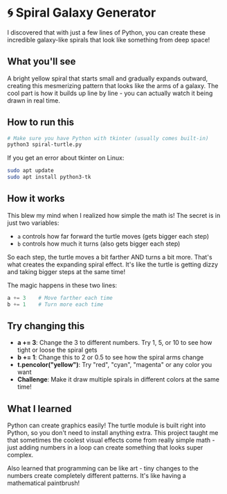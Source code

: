 # 🌀 Spiral Galaxy Generator

I discovered that with just a few lines of Python, you can create these incredible galaxy-like spirals that look like something from deep space!

## What you'll see
A bright yellow spiral that starts small and gradually expands outward, creating this mesmerizing pattern that looks like the arms of a galaxy. The cool part is how it builds up line by line - you can actually watch it being drawn in real time.

## How to run this
```bash
# Make sure you have Python with tkinter (usually comes built-in)
python3 spiral-turtle.py
```

If you get an error about tkinter on Linux:
```bash
sudo apt update
sudo apt install python3-tk
```

## How it works
This blew my mind when I realized how simple the math is! The secret is in just two variables:
- `a` controls how far forward the turtle moves (gets bigger each step)
- `b` controls how much it turns (also gets bigger each step)

So each step, the turtle moves a bit farther AND turns a bit more. That's what creates the expanding spiral effect. It's like the turtle is getting dizzy and taking bigger steps at the same time!

The magic happens in these two lines:
```python
a += 3    # Move farther each time
b += 1    # Turn more each time
```

## Try changing this
- **a += 3**: Change the 3 to different numbers. Try 1, 5, or 10 to see how tight or loose the spiral gets
- **b += 1**: Change this to 2 or 0.5 to see how the spiral arms change
- **t.pencolor("yellow")**: Try "red", "cyan", "magenta" or any color you want
- **Challenge**: Make it draw multiple spirals in different colors at the same time!

## What I learned
Python can create graphics easily! The turtle module is built right into Python, so you don't need to install anything extra. This project taught me that sometimes the coolest visual effects come from really simple math - just adding numbers in a loop can create something that looks super complex.

Also learned that programming can be like art - tiny changes to the numbers create completely different patterns. It's like having a mathematical paintbrush!
